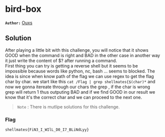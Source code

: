 # bird-box

**`Author:`** [Ouxs](https://github.com/ouxs-19)

## Solution

After playing a little bit with this challenge, you will notice that it shows GOOD when the command is right and BAD in the other case in another way it just write the content of $? after running a command.  
First thing you can try is getting a reverse shell but it seems to be impossible because words like python, nc, bash ... seems to blocked. The idea is since when know path of the flag we can use regex to get the flag char by char.
we start like this `cat /Flag | grep shellmates{$(char)*` and now we gonna itereate through our chars the grep , if the char is wrong grep will return 1 thus outputing BAD and if we find GOOD in our result we know that it's the correct char and we can proceed to the next one.

> `Note` : There is mutlipe solutions for this challenge.  

### Flag

`shellmates{FiN3_I_WIlL_D0_I7_BLiNdLyy}`
